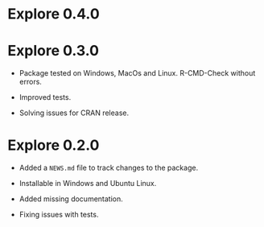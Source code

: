# Explore 0.4.0

# Explore 0.3.0

* Package tested on Windows, MacOs and Linux. R-CMD-Check without errors.

* Improved tests.

* Solving issues for CRAN release.

# Explore 0.2.0

* Added a `NEWS.md` file to track changes to the package.

* Installable in Windows and Ubuntu Linux. 

* Added missing documentation. 

* Fixing issues with tests. 
